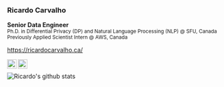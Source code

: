 ### Ricardo Carvalho

**Senior Data Engineer**
<br/><sub>Ph.D. in Differential Privacy (DP) and Natural Language Processing (NLP) @ SFU, Canada</sub>
<br/><sub>Previously Applied Scientist Intern @ AWS, Canada</sub>

https://ricardocarvalho.ca/

<!---
- 🎓 
- 📊 
- 💻 
- 🧠 
- 💡 
- 🐧 
- 👨‍🏫 

Here are some ideas to get you started:

- 🔭 I’m currently working on ...
- 🌱 I’m currently learning ...
- 👯 I’m looking to collaborate on ...
- 🤔 I’m looking for help with ...
- 💬 Ask me about ...
- 📫 How to reach me: ...
- 😄 Pronouns: ...
- ⚡ Fun fact: ...

### Projects 🤖

### Blog posts 📝

-->

[<img align="left"  width="22px" src="https://cdn.jsdelivr.net/npm/simple-icons@3.4.0/icons/linkedin.svg" />](https://www.linkedin.com/in/ricardoscr)
[<img align="left" alt="ricardocarvalho | medium" width="22px" src="https://cdn.jsdelivr.net/npm/simple-icons@3.4.0/icons/medium.svg" />](https://medium.com/@ricardocarvalhods)
<br/>

![Ricardo's github stats](https://github-readme-stats.vercel.app/api?username=ricardocarvalhods&show_icons=true&theme=tokyonight)

